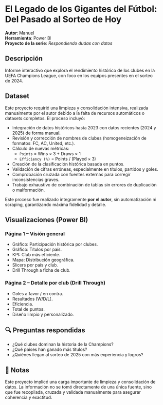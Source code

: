 #  El Legado de los Gigantes del Fútbol: Del Pasado al Sorteo de Hoy

**Autor**: Manuel  
**Herramienta**: Power BI  
**Proyecto de la serie**: *Respondiendo dudas con datos*

##  Descripción

Informe interactivo que explora el rendimiento histórico de los clubes en la UEFA Champions League, con foco en los equipos presentes en el sorteo de 2024.

##  Dataset

Este proyecto requirió una limpieza y consolidación intensiva, realizada manualmente por el autor debido a la falta de recursos automáticos o datasets completos. El proceso incluyó:

- Integración de datos históricos hasta 2023 con datos recientes (2024 y 2025) de forma manual.
- Revisión y corrección de nombres de clubes (homogeneización de formatos: FC, AC, United, etc.).
- Cálculo de nuevas métricas:
  - `Points` = Wins × 3 + Draws × 1
  - `Efficiency (%)` = Points / (Played × 3)
- Creación de la clasificación histórica basada en puntos.
- Validación de cifras erróneas, especialmente en títulos, partidos y goles.
- Comprobación cruzada con fuentes externas para corregir inconsistencias graves.
- Trabajo exhaustivo de combinación de tablas sin errores de duplicación o malformación.

 Este proceso fue realizado íntegramente **por el autor**, sin automatización ni scraping, garantizando máxima fidelidad y detalle.

##  Visualizaciones (Power BI)

### Página 1 – Visión general
- Gráfico: Participación histórica por clubes.
- Gráfico: Títulos por país.
- KPI: Club más eficiente.
- Mapa: Distribución geográfica.
- Slicers por país y club.
- Drill Through a ficha de club.

### Página 2 – Detalle por club (Drill Through)
- Goles a favor / en contra.
- Resultados (W/D/L).
- Eficiencia.
- Total de puntos.
- Diseño limpio y personalizado.

## 🔍 Preguntas respondidas
- ¿Qué clubes dominan la historia de la Champions?
- ¿Qué países han ganado más títulos?
- ¿Quiénes llegan al sorteo de 2025 con más experiencia y logros?

## 📎 Notas
Este proyecto implicó una carga importante de limpieza y consolidación de datos. La información no se tomó directamente de una única fuente, sino que fue recopilada, cruzada y validada manualmente para asegurar coherencia y exactitud.
